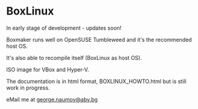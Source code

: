 # BoxLinux
In early stage of development - updates soon!

Boxmaker runs well on OpenSUSE Tumbleweed and it's the recommended host OS.

It's also able to recompile itself (BoxLinux as host OS). 

ISO image for VBox and Hyper-V.

The documentation is in html format, BOXLINUX_HOWTO.html but is still work in progress.

eMail me at george.naumov@abv.bg
